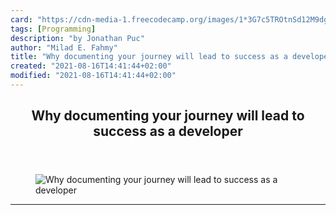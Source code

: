 ```yaml
---
card: "https://cdn-media-1.freecodecamp.org/images/1*3G7c5TROtnSd12M9dgtBvw.jpeg"
tags: [Programming]
description: "by Jonathan Puc"
author: "Milad E. Fahmy"
title: "Why documenting your journey will lead to success as a developer"
created: "2021-08-16T14:41:44+02:00"
modified: "2021-08-16T14:41:44+02:00"
---
```

<div class="site-wrapper">
<main id="site-main" class="site-main outer">
<div class="inner">
<article class="post-full post tag-programming tag-life-lessons tag-tech tag-self-improvement tag-learning-to-code ">
<header class="post-full-header">
<h1 class="post-full-title">Why documenting your journey will lead to success as a developer</h1>
</header>
<figure class="post-full-image">
<picture>
<source media="(max-width: 700px)" sizes="1px" srcset="data:image/gif;base64,R0lGODlhAQABAIAAAAAAAP///yH5BAEAAAAALAAAAAABAAEAAAIBRAA7 1w">
<source media="(min-width: 701px)" sizes="(max-width: 800px) 400px,
(max-width: 1170px) 700px,
1400px" srcset="https://cdn-media-1.freecodecamp.org/images/1*3G7c5TROtnSd12M9dgtBvw.jpeg 300w,
https://cdn-media-1.freecodecamp.org/images/1*3G7c5TROtnSd12M9dgtBvw.jpeg 600w,
https://cdn-media-1.freecodecamp.org/images/1*3G7c5TROtnSd12M9dgtBvw.jpeg 1000w,
https://cdn-media-1.freecodecamp.org/images/1*3G7c5TROtnSd12M9dgtBvw.jpeg 2000w">
<img onerror="this.style.display='none'" src="https://cdn-media-1.freecodecamp.org/images/1*3G7c5TROtnSd12M9dgtBvw.jpeg" alt="Why documenting your journey will lead to success as a developer">
</picture>
</figure>
<section class="post-full-content">
<div class="post-content medium-migrated-article">
</div>
<hr>
</section>
</article>
</div>
</main>
</div>
<!-- Google Tag Manager (noscript) -->
<!-- End Google Tag Manager (noscript) -->

